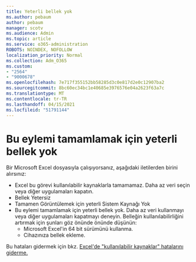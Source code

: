 ```yaml
---
title: Yeterli bellek yok
ms.author: pebaum
author: pebaum
manager: scotv
ms.audience: Admin
ms.topic: article
ms.service: o365-administration
ROBOTS: NOINDEX, NOFOLLOW
localization_priority: Normal
ms.collection: Adm_O365
ms.custom:
- "2564"
- "9000678"
ms.openlocfilehash: 7e717f355152bb58285d3c0e817d2e0c12907ba2
ms.sourcegitcommit: 8bc60ec34bc1e40685e3976576e04a2623f63a7c
ms.translationtype: MT
ms.contentlocale: tr-TR
ms.lasthandoff: 04/15/2021
ms.locfileid: "51791144"
---
```

# <a name="there-isnt-enough-memory-to-complete-this-action"></a>Bu eylemi tamamlamak için yeterli bellek yok

Bir Microsoft Excel dosyasıyla çalışıyorsanız, aşağıdaki iletilerden birini alırsınız:

- Excel bu görevi kullanılabilir kaynaklarla tamamamaz. Daha az veri seçin veya diğer uygulamaları kapatın.
- Bellek Yetersiz
- Tamamen Görüntülemek için yeterli Sistem Kaynağı Yok
- Bu eylemi tamamlamak için yeterli bellek yok. Daha az veri kullanmayı veya diğer uygulamaları kapatmayı deneyin. Belleğin kullanılabilirliğini artırmak için şunları göz önünde önünde düşünün: 
    - Microsoft Excel'in 64 bit sürümünü kullanma.
    - Cihazınıza bellek ekleme.

Bu hataları gidermek için bkz. [Excel'de "kullanılabilir kaynaklar" hatalarını giderme.](https://docs.microsoft.com/office/troubleshoot/excel/available-resources-errors)